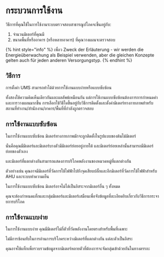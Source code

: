# กระบวนการใช้งาน

วิธีการที่คุณใช้ในการใช้งานระบบตรวจสอบสาธารณูปโภคจะขึ้นอยู่กับ:

1. จำนวนมิเตอร์ที่คุณมี
2. ขนาดพื้นที่หรืออาคาร (หรือหลายอาคาร) ที่คุณวางแผนจะตรวจสอบ



{% hint style="info" %}
เพื่อว Zweck der Erläuterung - wir werden die Energieüberwachung als Beispiel verwenden, aber die gleichen Konzepte gelten auch für jeden anderen Versorgungstyp.
{% endhint %}



## วิธีการ

การตั้งค่า UMS สามารถทำได้ด้วยการใช้งานแบบง่ายหรือแบบซับซ้อน

ทั้งสองใช้ความคิดเห็นเดียวกันและผลลัพธ์เหมือนกัน แต่การใช้งานแบบซับซ้อนต้องการการกำหนดค่าและการวางแผนมากขึ้น การเลือกใช้วิธีใดขึ้นอยู่กับวิธีการติดตั้งและตั้งค่ามิเตอร์ทางกายภาพสำหรับสถานที่ทำงาน/สำนักงาน/อาคาร/พื้นที่ที่กำลังถูกตรวจสอบ



## การใช้งานแบบซับซ้อน

ในการใช้งานแบบซับซ้อน มิเตอร์ทางกายภาพมักจะถูกติดตั้งในรูปแบบของต้นไม้มิเตอร์

นั่นคือคุณมีมิเตอร์และมิเตอร์บางตัวมีมิเตอร์ย่อยอยู่ภายใต้ และมิเตอร์ย่อยเหล่านั้นสามารถมีมิเตอร์ย่อยของตัวเอง

และมิเตอร์ที่แตกต่างกันสามารถแสดงการบริโภคพลังงานของหมวดหมู่ที่แตกต่างกัน

ตัวอย่างเช่น คุณอาจมีมิเตอร์ที่วัดการใช้ไฟฟ้าไปยังจุดเสียบปลั๊กและอีกมิเตอร์ที่วัดการใช้ไฟฟ้าสำหรับ AHU และระบบทำความเย็น

ในการใช้งานแบบซับซ้อน มิเตอร์อาจไม่ได้เป็นอิสระจากมิเตอร์อื่น ๆ ทั้งหมด

คุณจะต้องกำหนดแท็กและกลุ่มมิเตอร์และมิเตอร์เสมือนเพื่อจับข้อมูลที่ละเอียดยิบเกี่ยวกับวิธีการกระจายการบริโภค



## การใช้งานแบบง่าย

ในการใช้งานแบบง่าย คุณมีมิเตอร์ไม่กี่ตัวที่วัดพลังงานโดยตรงสำหรับพื้นที่เฉพาะ

ไม่มีการซ้อนทับในการอ่านการบริโภคระหว่างมิเตอร์ที่แตกต่างกัน แต่ละตัวเป็นอิสระ

คุณอาจใช้แท็กเพื่อรวบรวมข้อมูลจากมิเตอร์หลายตัวที่ต้องการจะจัดกลุ่มเข้าด้วยกันในทางตรรกะ